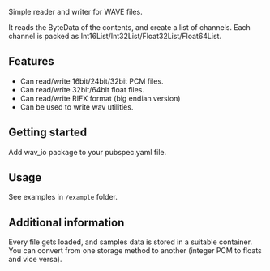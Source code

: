 <!-- 
This README describes the package. If you publish this package to pub.dev,
this README's contents appear on the landing page for your package.

For information about how to write a good package README, see the guide for
[writing package pages](https://dart.dev/guides/libraries/writing-package-pages). 

For general information about developing packages, see the Dart guide for
[creating packages](https://dart.dev/guides/libraries/create-library-packages)
and the Flutter guide for
[developing packages and plugins](https://flutter.dev/developing-packages). 
-->

Simple reader and writer for WAVE files.

It reads the ByteData of the contents, and create a list of channels.
Each channel is packed as Int16List/Int32List/Float32List/Float64List.

## Features

* Can read/write 16bit/24bit/32bit PCM files.
* Can read/write 32bit/64bit float files.
* Can read/write RIFX format (big endian version)
* Can be used to write wav utilities.

## Getting started

Add wav_io package to your pubspec.yaml file.

## Usage

See examples in `/example` folder.

## Additional information

Every file gets loaded, and samples data is stored in a suitable container.
You can convert from one storage method to another (integer PCM to floats and vice versa).


